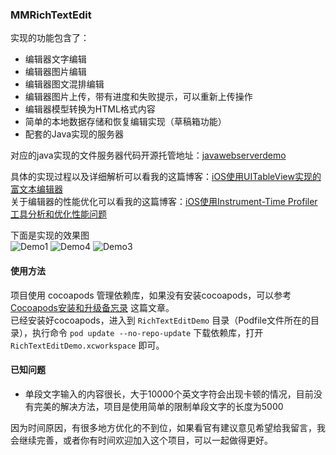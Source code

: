 ### MMRichTextEdit
实现的功能包含了：
- 编辑器文字编辑
- 编辑器图片编辑
- 编辑器图文混排编辑
- 编辑器图片上传，带有进度和失败提示，可以重新上传操作
- 编辑器模型转换为HTML格式内容
- 简单的本地数据存储和恢复编辑实现（草稿箱功能）
- 配套的Java实现的服务器

对应的java实现的文件服务器代码开源托管地址：[javawebserverdemo](http://git.oschina.net/dhar/javawebdemo)  

具体的实现过程以及详细解析可以看我的这篇博客：[iOS使用UITableView实现的富文本编辑器](https://my.oschina.net/u/1242477/blog/1486577)  
关于编辑器的性能优化可以看我的这篇博客：[iOS使用Instrument-Time Profiler工具分析和优化性能问题](https://my.oschina.net/u/1242477/blog/1506747)  


下面是实现的效果图  
![Demo1](https://static.oschina.net/uploads/img/201707/24205815_bVa4.png "Demo1")
![Demo4](https://static.oschina.net/uploads/img/201707/27230228_sDyH.png "Demo4")
![Demo3](https://static.oschina.net/uploads/img/201707/24205938_syUr.png "Demo3")

#### 使用方法
项目使用 cocoapods 管理依赖库，如果没有安装cocoapods，可以参考 [Cocoapods安装和升级备忘录](https://my.oschina.net/u/1242477/blog/1480211) 这篇文章。  
已经安装好cocoapods，进入到 `RichTextEditDemo` 目录（Podfile文件所在的目录），执行命令 `pod update --no-repo-update` 下载依赖库，打开 `RichTextEditDemo.xcworkspace` 即可。

#### 已知问题
- 单段文字输入的内容很长，大于10000个英文字符会出现卡顿的情况，目前没有完美的解决方法，项目是使用简单的限制单段文字的长度为5000

因为时间原因，有很多地方优化的不到位，如果看官有建议意见希望给我留言，我会继续完善，或者你有时间欢迎加入这个项目，可以一起做得更好。